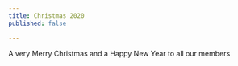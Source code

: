 ```yaml
---
title: Christmas 2020
published: false

---
```


A very Merry Christmas and a Happy New Year to all our members

